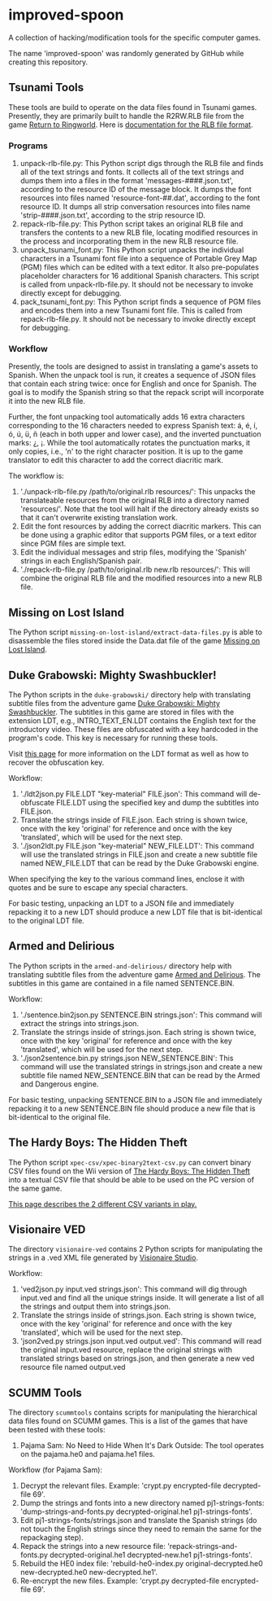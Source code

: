 # improved-spoon
A collection of hacking/modification tools for the specific computer games.

The name 'improved-spoon' was randomly generated by GitHub while creating this repository.

## Tsunami Tools
These tools are build to operate on the data files found in Tsunami games. Presently, they are primarily built to handle the R2RW.RLB file from the game [Return to Ringworld](http://www.mobygames.com/game/dos/return-to-ringworld). Here is [documentation for the RLB file format](http://wiki.xentax.com/index.php/Tsunami_RLB).

### Programs
1. unpack-rlb-file.py: This Python script digs through the RLB file and finds all of the text strings and fonts. It collects all of the text strings and dumps them into a files in the format 'messages-####.json.txt', according to the resource ID of the message block. It dumps the font resources into files named 'resource-font-##.dat', according to the font resource ID. It dumps all strip conversation resources into files name 'strip-####.json.txt', according to the strip resource ID.
2. repack-rlb-file.py: This Python script takes an original RLB file and transfers the contents to a new RLB file, locating modified resources in the process and incorporating them in the new RLB resource file.
3. unpack_tsunami_font.py: This Python script unpacks the individual characters in a Tsunami font file into a sequence of Portable Grey Map (PGM) files which can be edited with a text editor. It also pre-populates placeholder characters for 16 additional Spanish characters. This script is called from unpack-rlb-file.py. It should not be necessary to invoke directly except for debugging.
4. pack_tsunami_font.py: This Python script finds a sequence of PGM files and encodes them into a new Tsunami font file. This is called from repack-rlb-file.py. It should not be necessary to invoke directly except for debugging.

### Workflow
Presently, the tools are designed to assist in translating a game's assets to Spanish. When the unpack tool is run, it creates a sequence of JSON files that contain each string twice: once for English and once for Spanish. The goal is to modify the Spanish string so that the repack script will incorporate it into the new RLB file.

Further, the font unpacking tool automatically adds 16 extra characters corresponding to the 16 characters needed to express Spanish text: á, é, í, ó, ú, ü, ñ (each in both upper and lower case), and the inverted punctuation marks: ¿, ¡. While the tool automatically rotates the punctuation marks, it only copies, i.e., 'n' to the right character position. It is up to the game translator to edit this character to add the correct diacritic mark.

The workflow is:

1. './unpack-rlb-file.py /path/to/original.rlb resources/': This unpacks the translateable resources from the original RLB into a directory named 'resources/'. Note that the tool will halt if the directory already exists so that it can't overwrite existing translation work.
2. Edit the font resources by adding the correct diacritic markers. This can be done using a graphic editor that supports PGM files, or a text editor since PGM files are simple text.
3. Edit the individual messages and strip files, modifying the 'Spanish' strings in each English/Spanish pair.
4. './repack-rlb-file.py /path/to/original.rlb new.rlb resources/': This will combine the original RLB file and the modified resources into a new RLB file.

## Missing on Lost Island
The Python script `missing-on-lost-island/extract-data-files.py` is able to disassemble the files stored inside the Data.dat file of the game [Missing on Lost Island](http://www.mobygames.com/game/missing-on-lost-island).

## Duke Grabowski: Mighty Swashbuckler!
The Python scripts in the `duke-grabowski/` directory help with translating subtitle files from the adventure game [Duke Grabowski: Mighty Swashbuckler](https://www.kickstarter.com/projects/venture-moon/duke-grabowski-mighty-swashbuckler-point-and-click). The subtitles in this game are stored in files with the extension LDT, e.g., INTRO_TEXT_EN.LDT contains the English text for the introductory video. These files are obfuscated with a key hardcoded in the program's code. This key is necessary for running these tools.

Visit [this page](http://wiki.xentax.com/index.php/Duke_Grabowski_LDT) for more information on the LDT format as well as how to recover the obfuscation key.

Workflow:

1. './ldt2json.py FILE.LDT "key-material" FILE.json': This command will de-obfuscate FILE.LDT using the specified key and dump the subtitles into FILE.json.
2. Translate the strings inside of FILE.json. Each string is shown twice, once with the key 'original' for reference and once with the key 'translated', which will be used for the next step.
3. './json2ldt.py FILE.json "key-material" NEW_FILE.LDT': This command will use the translated strings in FILE.json and create a new subtitle file named NEW_FILE.LDT that can be read by the Duke Grabowski engine.

When specifying the key to the various command lines, enclose it with quotes and be sure to escape any special characters. 

For basic testing, unpacking an LDT to a JSON file and immediately repacking it to a new LDT should produce a new LDT file that is bit-identical to the original LDT file.

## Armed and Delirious
The Python scripts in the `armed-and-delirious/` directory help with translating subtitle files from the adventure game [Armed and Delirious](https://www.mobygames.com/game/armed-delirious). The subtitles in this game are contained in a file named SENTENCE.BIN.

Workflow:

1. './sentence.bin2json.py SENTENCE.BIN strings.json': This command will extract the strings into strings.json.
2. Translate the strings inside of strings.json. Each string is shown twice, once with the key 'original' for reference and once with the key 'translated', which will be used for the next step.
3. './json2sentence.bin.py strings.json NEW_SENTENCE.BIN': This command will use the translated strings in strings.json and create a new subtitle file named NEW_SENTENCE.BIN that can be read by the Armed and Dangerous engine.

For basic testing, unpacking SENTENCE.BIN to a JSON file and immediately repacking it to a new SENTENCE.BIN file should produce a new file that is bit-identical to the original file.

## The Hardy Boys: The Hidden Theft
The Python script `xpec-csv/xpec-binary2text-csv.py` can convert binary CSV files found on the Wii version of [The Hardy Boys: The Hidden Theft](http://www.mobygames.com/game/hardy-boys-the-hidden-theft) into a textual CSV file that should be able to be used on the PC version of the same game.

[This page describes the 2 different CSV variants in play.](http://wiki.xentax.com/index.php/CSV)

## Visionaire VED
The directory `visionaire-ved` contains 2 Python scripts for manipulating the strings in a .ved XML file generated by [Visionaire Studio](https://www.visionaire-studio.net/).

Workflow:

1. 'ved2json.py input.ved strings.json': This command will dig through input.ved and find all the unique strings inside. It will generate a list of all the strings and output them into strings.json.
2. Translate the strings inside of strings.json. Each string is shown twice, once with the key 'original' for reference and once with the key 'translated', which will be used for the next step.
3. 'json2ved.py strings.json input.ved output.ved': This command will read the original input.ved resource, replace the original strings with translated strings based on strings.json, and then generate a new ved resource file named output.ved

## SCUMM Tools
The directory `scummtools` contains scripts for manipulating the hierarchical data files found on SCUMM games. This is a list of the games that have been tested with these tools:

1. Pajama Sam: No Need to Hide When It's Dark Outside: The tool operates on the pajama.he0 and pajama.he1 files.

Workflow (for Pajama Sam):

1. Decrypt the relevant files. Example: 'crypt.py encrypted-file decrypted-file 69'.
2. Dump the strings and fonts into a new directory named pj1-strings-fonts: 'dump-strings-and-fonts.py decrypted-original.he1 pj1-strings-fonts'.
3. Edit pj1-strings-fonts/strings.json and translate the Spanish strings (do not touch the English strings since they need to remain the same for the repackaging step).
4. Repack the strings into a new resource file: 'repack-strings-and-fonts.py decrypted-original.he1 decrypted-new.he1 pj1-strings-fonts'.
5. Rebuild the HE0 index file: 'rebuild-he0-index.py original-decrypted.he0 new-decrypted.he0 new-decrypted.he1'.
6. Re-encrypt the new files. Example: 'crypt.py decrypted-file encrypted-file 69'.
